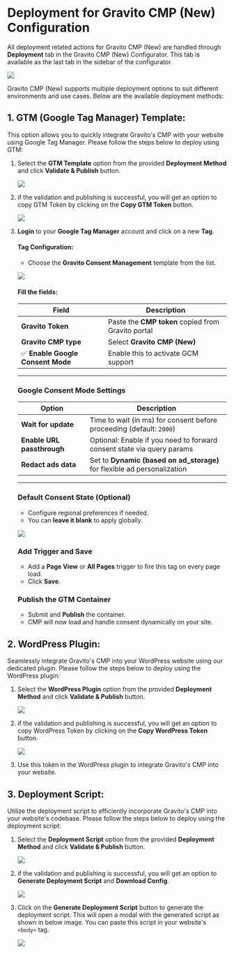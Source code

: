 # Deployment for Gravito CMP (New) Configuration

All deployment related actions for Gravito CMP (New) are handled through **Deployment** tab in the Gravito CMP (New) Configurator. This tab is available as the last tab in the sidebar of the configurator.

![](./img/deployment_highlight.png)

Gravito CMP (New) supports multiple deployment options to suit different environments and use cases. Below are the available deployment methods:

## 1. GTM (Google Tag Manager) Template:
This option allows you to quickly integrate Gravito's CMP with your website using Google Tag Manager. Please follow the steps below to deploy using GTM:

1. Select the **GTM Template** option from the provided **Deployment Method** and click **Validate & Publish** button.

    ![](./img/gtm_deployment1.png)

2. if the validation and publishing is successful, you will get an option to copy GTM Token by clicking on the **Copy GTM Token** button.

    ![](./img/gtm_deployment2.png)

3. **Login** to your **Google Tag Manager** account and click on a new **Tag**.

    #### Tag Configuration:
    - Choose the **Gravito Consent Management** template from the list.

    ![](./img/GTMTemplateGallary.png)

    #### Fill the fields:

    | Field                          | Description                                                                 |
    |--------------------------------|-----------------------------------------------------------------------------|
    | **Gravito Token**              | Paste the **CMP token** copied from Gravito portal                          |
    | **Gravito CMP type**           | Select **Gravito CMP (New)**              |
    | ✅ **Enable Google Consent Mode** | Enable this to activate GCM support                                       |

    ---

    ### Google Consent Mode Settings

    | Option                     | Description                                                                 |
    |----------------------------|-----------------------------------------------------------------------------|
    | **Wait for update**        | Time to wait (in ms) for consent before proceeding (default: `2000`)        |
    | **Enable URL passthrough** | Optional: Enable if you need to forward consent state via query params      |
    | **Redact ads data**        | Set to **Dynamic (based on ad_storage)** for flexible ad personalization    |

    ---

    ### Default Consent State (Optional)

    - Configure regional preferences if needed.
    - You can **leave it blank** to apply globally.

    ![](./img/GTMTemplateView.png)

    ### Add Trigger and Save

    - Add a **Page View** or **All Pages** trigger to fire this tag on every page load.
    - Click **Save**.

    

    ### Publish the GTM Container

    - Submit and **Publish** the container.
    - CMP will now load and handle consent dynamically on your site.


## 2. WordPress Plugin:
Seamlessly integrate Gravito's CMP into your WordPress website using our dedicated plugin. Please follow the steps below to deploy using the WordPress plugin:

1. Select the **WordPress Plugin** option from the provided **Deployment Method** and click **Validate & Publish** button.

    ![](./img/wordpress_deployment1.png)

2. if the validation and publishing is successful, you will get an option to copy WordPress Token by clicking on the **Copy WordPress Token** button.

    ![](./img/wordpress_deployment2.png)

3. Use this token in the WordPress plugin to integrate Gravito's CMP into your website.



## 3. Deployment Script:
Utilize the deployment script to efficiently incorporate Gravito's CMP into your website's codebase. Please follow the steps below to deploy using the deployment script:

1. Select the **Deployment Script** option from the provided **Deployment Method** and click **Validate & Publish** button.

    ![](./img/script_deployment1.png)

2. if the validation and publishing is successful, you will get an option to **Generate Deployment Script** and **Download Config**.

    ![](./img/script_deployment2.png)

3. Click on the **Generate Deployment Script** button to generate the deployment script. This will open a modal with the generated script as shown in below image. You can paste this script in your website's `<body>` tag.

    ![](./img/script_deployment3.png)